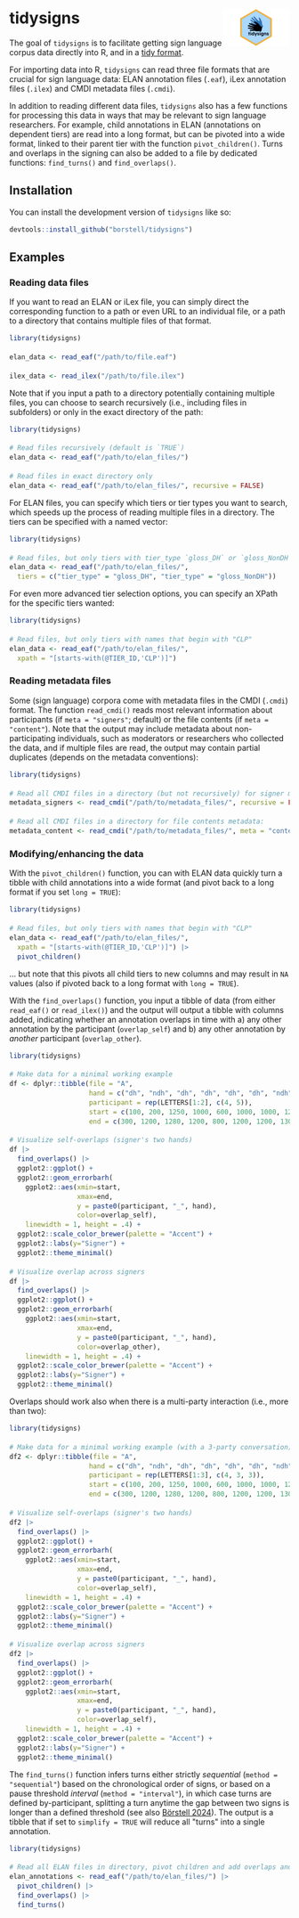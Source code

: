 
<!-- badges: start -->
# tidysigns <img src="man/figures/logo.png" align="right" height="68" alt="" />
<!-- badges: end -->

The goal of `tidysigns` is to facilitate getting sign language corpus data directly into R, and in a [tidy format](https://r4ds.hadley.nz/data-tidy#sec-tidy-data). 

For importing data into R, `tidysigns` can read three file formats that are crucial for sign language data: ELAN annotation files (`.eaf`), iLex annotation files (`.ilex`) and CMDI metadata files (`.cmdi`).

In addition to reading different data files, `tidysigns` also has a few functions for processing this data in ways that may be relevant to sign language researchers. For example, child annotations in ELAN (annotations on dependent tiers) are read into a long format, but can be pivoted into a wide format, linked to their parent tier with the function `pivot_children()`. Turns and overlaps in the signing can also be added to a file by dedicated functions: `find_turns()` and `find_overlaps()`.

## Installation

You can install the development version of `tidysigns` like so:

``` r
devtools::install_github("borstell/tidysigns")
```

## Examples


### Reading data files

If you want to read an ELAN or iLex file, you can simply direct the corresponding function to a path or even URL to an individual file, or a path to a directory that contains multiple files of that format.

``` r
library(tidysigns)

elan_data <- read_eaf("/path/to/file.eaf")

ilex_data <- read_ilex("/path/to/file.ilex")
```

Note that if you input a path to a directory potentially containing multiple files, you can choose to search recursively (i.e., including files in subfolders) or only in the exact directory of the path:

``` r
library(tidysigns)

# Read files recursively (default is `TRUE`)
elan_data <- read_eaf("/path/to/elan_files/")

# Read files in exact directory only
elan_data <- read_eaf("/path/to/elan_files/", recursive = FALSE)
```

For ELAN files, you can specify which tiers or tier types you want to search, which speeds up the process of reading multiple files in a directory. The tiers can be specified with a named vector:

``` r
library(tidysigns)

# Read files, but only tiers with tier_type `gloss_DH` or `gloss_NonDH`
elan_data <- read_eaf("/path/to/elan_files/", 
  tiers = c("tier_type" = "gloss_DH", "tier_type" = "gloss_NonDH"))

```

For even more advanced tier selection options, you can specify an XPath for the specific tiers wanted:

``` r
library(tidysigns)

# Read files, but only tiers with names that begin with "CLP"
elan_data <- read_eaf("/path/to/elan_files/", 
  xpath = "[starts-with(@TIER_ID,'CLP')]")

```

### Reading metadata files

Some (sign language) corpora come with metadata files in the CMDI (`.cmdi`) format. The function `read_cmdi()` reads most relevant information about participants (if `meta = "signers"`; default) or the file contents (if `meta = "content"`). Note that the output may include metadata about non-participating individuals, such as moderators or researchers who collected the data, and if multiple files are read, the output may contain partial duplicates (depends on the metadata conventions):

``` r
library(tidysigns)

# Read all CMDI files in a directory (but not recursively) for signer metadata:
metadata_signers <- read_cmdi("/path/to/metadata_files/", recursive = FALSE)

# Read all CMDI files in a directory for file contents metadata:
metadata_content <- read_cmdi("/path/to/metadata_files/", meta = "content")

```


### Modifying/enhancing the data

With the `pivot_children()` function, you can with ELAN data quickly turn a tibble with child annotations into a wide format (and pivot back to a long format if you set `long = TRUE`):

``` r
library(tidysigns)

# Read files, but only tiers with names that begin with "CLP"
elan_data <- read_eaf("/path/to/elan_files/", 
  xpath = "[starts-with(@TIER_ID,'CLP')]") |> 
  pivot_children()

```
... but note that this pivots all child tiers to new columns and may result in `NA` values (also if pivoted back to a long format with `long = TRUE`).

With the `find_overlaps()` function, you input a tibble of data (from either `read_eaf()` or `read_ilex()`) and the output will output a tibble with columns added, indicating whether an annotation overlaps in time with a) any other annotation by the participant (`overlap_self`) and b) any other annotation by _another_ participant (`overlap_other`).


``` r
library(tidysigns)

# Make data for a minimal working example
df <- dplyr::tibble(file = "A",
                    hand = c("dh", "ndh", "dh", "dh", "dh", "dh", "ndh", "dh", "dh"),
                    participant = rep(LETTERS[1:2], c(4, 5)),
                    start = c(100, 200, 1250, 1000, 600, 1000, 1000, 1200, 1400),
                    end = c(300, 1200, 1280, 1200, 800, 1200, 1200, 1300, 1600))

# Visualize self-overlaps (signer's two hands)
df |>
  find_overlaps() |>
  ggplot2::ggplot() +
  ggplot2::geom_errorbarh(
    ggplot2::aes(xmin=start,
                 xmax=end,
                 y = paste0(participant, "_", hand),
                 color=overlap_self),
    linewidth = 1, height = .4) +
  ggplot2::scale_color_brewer(palette = "Accent") +
  ggplot2::labs(y="Signer") +
  ggplot2::theme_minimal()
  
# Visualize overlap across signers
df |>
  find_overlaps() |>
  ggplot2::ggplot() +
  ggplot2::geom_errorbarh(
    ggplot2::aes(xmin=start,
                 xmax=end,
                 y = paste0(participant, "_", hand),
                 color=overlap_other),
    linewidth = 1, height = .4) +
  ggplot2::scale_color_brewer(palette = "Accent") +
  ggplot2::labs(y="Signer") +
  ggplot2::theme_minimal()

```

Overlaps should work also when there is a multi-party interaction (i.e., more than two):

``` r
library(tidysigns)

# Make data for a minimal working example (with a 3-party conversation)
df2 <- dplyr::tibble(file = "A",
                    hand = c("dh", "ndh", "dh", "dh", "dh", "dh", "ndh", "dh", "dh", "ndh"),
                    participant = rep(LETTERS[1:3], c(4, 3, 3)),
                    start = c(100, 200, 1250, 1000, 600, 1000, 1000, 1200, 1400, 1450),
                    end = c(300, 1200, 1280, 1200, 800, 1200, 1200, 1300, 1600, 1550))

# Visualize self-overlaps (signer's two hands)
df2 |>
  find_overlaps() |>
  ggplot2::ggplot() +
  ggplot2::geom_errorbarh(
    ggplot2::aes(xmin=start,
                 xmax=end,
                 y = paste0(participant, "_", hand),
                 color=overlap_self),
    linewidth = 1, height = .4) +
  ggplot2::scale_color_brewer(palette = "Accent") +
  ggplot2::labs(y="Signer") +
  ggplot2::theme_minimal()
  
# Visualize overlap across signers
df2 |>
  find_overlaps() |>
  ggplot2::ggplot() +
  ggplot2::geom_errorbarh(
    ggplot2::aes(xmin=start,
                 xmax=end,
                 y = paste0(participant, "_", hand),
                 color=overlap_self),
    linewidth = 1, height = .4) +
  ggplot2::scale_color_brewer(palette = "Accent") +
  ggplot2::labs(y="Signer") +
  ggplot2::theme_minimal()

```

The `find_turns()` function infers turns either strictly _sequential_ (`method = "sequential"`) based on the chronological order of signs, or based on a pause threshold _interval_ (`method = "interval"`), in which case turns are defined by-participant, splitting a turn anytime the gap between two signs is longer than a defined threshold (see also [Börstell 2024](https://doi.org/10.1515/lingvan-2024-0025)). The output is a tibble that if set to `simplify = TRUE` will reduce all "turns" into a single annotation.

``` r
library(tidysigns)

# Read all ELAN files in directory, pivot children and add overlaps and turns
elan_annotations <- read_eaf("/path/to/elan_files/") |> 
  pivot_children() |> 
  find_overlaps() |> 
  find_turns()

```
